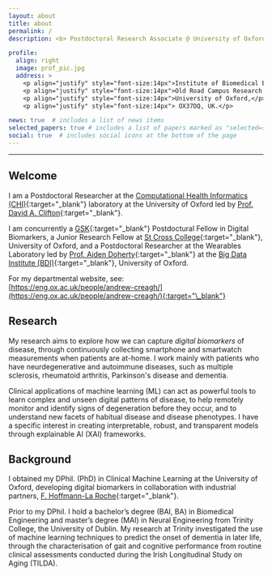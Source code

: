 ```yaml
---
layout: about
title: about
permalink: /
description: <b> Postdoctoral Research Associate @ University of Oxford | GSK Postdoctoral Fellow </b><br> D.Phil. in Clinical Machine Learning from the University of Oxford.

profile:
  align: right
  image: prof_pic.jpg
  address: >
    <p align="justify" style="font-size:14px">Institute of Biomedical Engineering (IBME),</p>
    <p align="justify" style="font-size:14px">Old Road Campus Research Building (ORCRB),</p>
    <p align="justify" style="font-size:14px">University of Oxford,</p>
    <p align="justify" style="font-size:14px"> OX37DQ, UK.</p>

news: true  # includes a list of news items
selected_papers: true # includes a list of papers marked as "selected={true}"
social: true  # includes social icons at the bottom of the page
---
```


*** 

## Welcome 
I am a Postdoctoral Researcher at the [Computational Health Informatics (CHI)](https://eng.ox.ac.uk/chi/){:target="\_blank"} laboratory at the University of Oxford led by [Prof. David A. Clifton](https://eng.ox.ac.uk/chi/team/){:target="\_blank"}. 

I am concurrently a [GSK](https://www.gsk.ai/){:target="\_blank"} Postdoctural Fellow in Digital Biomarkers, a Junior Research Fellow at [St Cross College](https://www.stx.ox.ac.uk/){:target="\_blank"}, University of Oxford, and a Postdoctoral Researcher at the Wearables Laboratory led by [Prof. Aiden Doherty](https://www.bdi.ox.ac.uk/Team/aiden-doherty){:target="\_blank"} at the [Big Data Institute (BDI)](https://www.bdi.ox.ac.uk/){:target="\_blank"}, University of Oxford. <br> 

For my departmental website, see: <br>[https://eng.ox.ac.uk/people/andrew-creagh/](https://eng.ox.ac.uk/people/andrew-creagh/){:target="\_blank"}
## Research 
My research aims to explore how we can capture <em>digital biomarkers</em> of disease, through continuously collecting smartphone and smartwatch measurements when patients are at-home. I work mainly with patients who have neurdegenerative and autoimmune diseases, such as multiple sclerosis, rheumatoid arthritis, Parkinson's disease and dementia. 

Clinical applications of machine learning (ML) can act as powerful tools to learn complex and unseen digital patterns of disease, to help remotely monitor and identify signs of degeneration before they occur, and to understand new facets of habitual disease and disease phenotypes. I have a specific interest in creating interpretable, robust, and transparent models through explainable AI (XAI) frameworks. 

## Background 
I obtained my DPhil. (PhD) in Clinical Machine Learning at the University of Oxford, developing digital biomarkers in collaboration with industrial partners, [F. Hoffmann-La Roche](https://www.roche.com/about/priorities/personalised_healthcare/digital-biomarkers.htm){:target="\_blank"}. 

Prior to my DPhil. I hold a bachelor’s degree (BAI, BA) in Biomedical Engineering and master’s degree (MAI) in Neural Engineering from Trinity College, the University of Dublin. My research at Trinity investigated the use of machine learning techniques to predict the onset of dementia in later life, through the characterisation of gait and cognitive performance from routine clinical assessments conducted during the Irish Longitudinal Study on Aging (TILDA). 